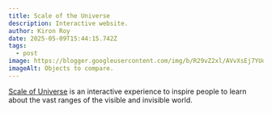 ```yaml
---
title: Scale of the Universe
description: Interactive website.
author: Kiron Roy
date: 2025-05-09T15:44:15.742Z
tags:
  - post
image: https://blogger.googleusercontent.com/img/b/R29vZ2xl/AVvXsEj7YUdVZgHD-J8jzGihYu_mFZZVbIuQuKfY4ls1sgcssQQ0iskekT_9nF8v20LqS2BX-nJa2gqV17UG8QJkK23opfon4dZC-HogNLSIwCx2UHRK3jvBRo892jY8lb4OdSBy302spzVjY41C/s1600/scale+of+universe+2.png
imageAlt: Objects to compare.
---
```

<!--StartFragment-->

[Scale of Universe](https://scaleofuniverse.com/en) is an interactive experience to inspire people to learn about the vast ranges of the visible and invisible world.

<!--EndFragment-->